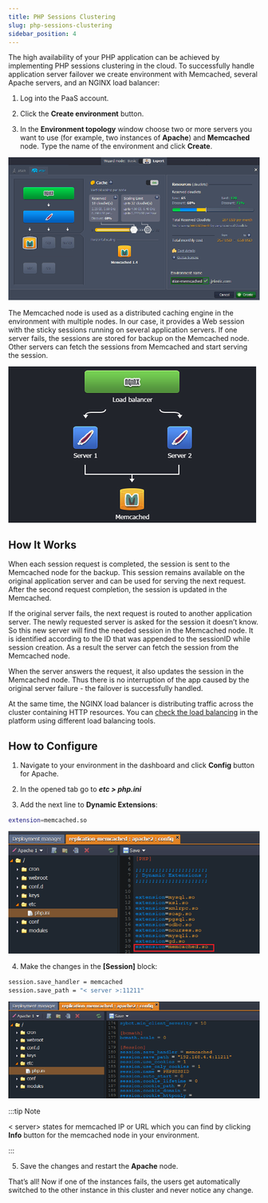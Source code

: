 ```yaml
---
title: PHP Sessions Clustering
slug: php-sessions-clustering
sidebar_position: 4
---
```


The high availability of your PHP application can be achieved by implementing PHP sessions clustering in the cloud. To successfully handle application server failover we create environment with Memcached, several Apache servers, and an NGINX load balancer:

1. Log into the PaaS account.

2. Click the **Create environment** button.

3. In the **Environment topology** window choose two or more servers you want to use (for example, two instances of **Apache**) and **Memcached** node. Type the name of the environment and click **Create**.

<div style={{
    display:'flex',
    justifyContent: 'center',
    margin: '0 0 1rem 0'
}}>

![Locale Dropdown](./img/PHPSessionsClustering/memcached-environment.png)

</div>

The Memcached node is used as a distributed caching engine in the environment with multiple nodes. In our case, it provides a Web session with the sticky sessions running on several application servers. If one server fails, the sessions are stored for backup on the Memcached node. Other servers can fetch the sessions from Memcached and start serving the session.

<div style={{
    display:'flex',
    justifyContent: 'center',
    margin: '0 0 1rem 0'
}}>

![Locale Dropdown](./img/PHPSessionsClustering/phpcluster4.png)

</div>

## How It Works

When each session request is completed, the session is sent to the Memcached node for the backup. This session remains available on the original application server and can be used for serving the next request. After the second request completion, the session is updated in the Memcached.

If the original server fails, the next request is routed to another application server. The newly requested server is asked for the session it doesn’t know. So this new server will find the needed session in the Memcached node. It is identified according to the ID that was appended to the sessionID while session creation. As a result the server can fetch the session from the Memcached node.

When the server answers the request, it also updates the session in the Memcached node. Thus there is no interruption of the app caused by the original server failure - the failover is successfully handled.

At the same time, the NGINX load balancer is distributing traffic across the cluster containing HTTP resources. You can [check the load balancing](/load-balancers/nginx/testing-load-balancing) in the platform using different load balancing tools.

## How to Configure

1. Navigate to your environment in the dashboard and click **Config** button for Apache.

2. In the opened tab go to **_etc > php.ini_**

3. Add the next line to **Dynamic Extensions**:

```bash
extension=memcached.so
```

<div style={{
    display:'flex',
    justifyContent: 'center',
    margin: '0 0 1rem 0'
}}>

![Locale Dropdown](./img/PHPSessionsClustering/memcached-enabling.png)

</div>

4. Make the changes in the **[Session]** block:

```bash
session.save_handler = memcached
session.save_path = "< server >:11211"
```

<div style={{
    display:'flex',
    justifyContent: 'center',
    margin: '0 0 1rem 0'
}}>

![Locale Dropdown](./img/PHPSessionsClustering/f457dd6958c0f2e8b2e812e113c168e6session-save-path.png)

</div>

:::tip Note

< server> states for memcached IP or URL which you can find by clicking **Info** button for the memcached node in your environment.

:::

5. Save the changes and restart the **Apache** node.

That’s all! Now if one of the instances fails, the users get automatically switched to the other instance in this cluster and never notice any change.
